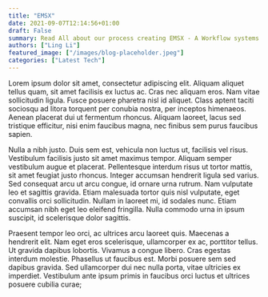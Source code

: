 ```yaml
---
title: "EMSX"
date: 2021-09-07T12:14:56+01:00
draft: False
summary: Read All about our process creating EMSX - A Workflow systems enabling universities to coordinate Vet Students with work experience placements
authors: ["Ling Li"]
featured_image: ["/images/blog-placeholder.jpeg"]
categories: ["Latest Tech"]
---
```

Lorem ipsum dolor sit amet, consectetur adipiscing elit. Aliquam aliquet tellus quam, sit amet facilisis ex luctus ac. Cras nec aliquam eros. Nam vitae sollicitudin ligula. Fusce posuere pharetra nisl id aliquet. Class aptent taciti sociosqu ad litora torquent per conubia nostra, per inceptos himenaeos. Aenean placerat dui ut fermentum rhoncus. Aliquam laoreet, lacus sed tristique efficitur, nisi enim faucibus magna, nec finibus sem purus faucibus sapien.

Nulla a nibh justo. Duis sem est, vehicula non luctus ut, facilisis vel risus. Vestibulum facilisis justo sit amet maximus tempor. Aliquam semper vestibulum augue et placerat. Pellentesque interdum risus ut tortor mattis, sit amet feugiat justo rhoncus. Integer accumsan hendrerit ligula sed varius. Sed consequat arcu ut arcu congue, id ornare urna rutrum. Nam vulputate leo et sagittis gravida. Etiam malesuada tortor quis nisl vulputate, eget convallis orci sollicitudin. Nullam in laoreet mi, id sodales nunc. Etiam accumsan nibh eget leo eleifend fringilla. Nulla commodo urna in ipsum suscipit, id scelerisque dolor sagittis.

Praesent tempor leo orci, ac ultrices arcu laoreet quis. Maecenas a hendrerit elit. Nam eget eros scelerisque, ullamcorper ex ac, porttitor tellus. Ut gravida dapibus lobortis. Vivamus a congue libero. Cras egestas interdum molestie. Phasellus ut faucibus est. Morbi posuere sem sed dapibus gravida. Sed ullamcorper dui nec nulla porta, vitae ultricies ex imperdiet. Vestibulum ante ipsum primis in faucibus orci luctus et ultrices posuere cubilia curae;